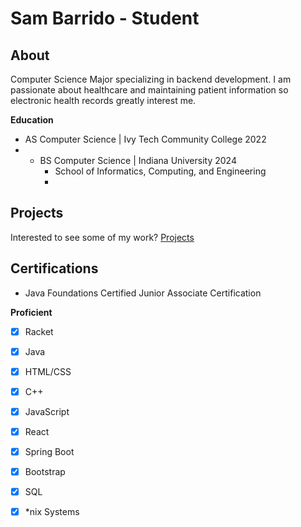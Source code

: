 # Sam Barrido - Student
## About
   Computer Science Major specializing in backend development. I am passionate about healthcare and maintaining patient information so electronic health records greatly interest me. 
   
**Education**
- AS Computer Science &#124; Ivy Tech Community College 2022
- - BS Computer Science &#124; Indiana University 2024
    - School of Informatics, Computing, and Engineering
    - 
## Projects
Interested to see some of my work? [Projects](projects.md)

## Certifications
- Java Foundations Certified Junior Associate Certification


**Proficient**
-  [x] Racket
-  [x] Java
-  [x] HTML/CSS
-  [x] C++
-  [x] JavaScript
-  [x] React
-  [x] Spring Boot
-  [x] Bootstrap
-  [x] SQL
-  [x] *nix Systems

